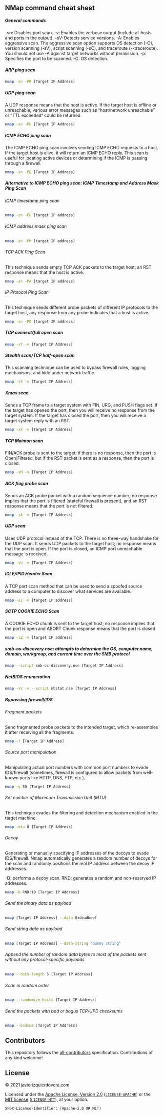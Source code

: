 ## NMap command cheat sheet

##### General commands

-sn: Disables port scan.
-v: Enables the verbose output (include all hosts and ports in the output).
-sV: Detects service versions.
-A: Enables aggressive scan. The aggressive scan option supports OS detection (-O), version scanning (-sV), script scanning (-sC), and traceroute (--traceroute). You should not use -A against target networks without permission.
-p: Specifies the port to be scanned.
-O: OS detection.

##### ARP ping scan

```sh
nmap -sn -PR [Target IP Address]
```

##### UDP ping scan

A UDP response means that the host is active. If the target host is offline or unreachable, various error messages such as “host/network unreachable” or “TTL exceeded” could be returned.
```sh
nmap -sn -PU [Target IP Address]
```

##### ICMP ECHO ping scan

The ICMP ECHO ping scan involves sending ICMP ECHO requests to a host. If the target host is alive, it will return an ICMP ECHO reply. This scan is useful for locating active devices or determining if the ICMP is passing through a firewall.

```sh
nmap -sn -PE [Target IP Address]
```

##### Alternative to ICMP ECHO ping scan: ICMP Timestamp and Address Mask Ping Scan

###### ICMP timestamp ping scan
```sh
nmap -sn -PP [target IP address]
```

###### ICMP address mask ping scan
```sh
nmap -sn -PM [target IP address]
```

###### TCP ACK Ping Scan
This technique sends empty TCP ACK packets to the target host; an RST response means that the host is active.

```sh
nmap -sn -PA [target IP address]
```

###### IP Protocol Ping Scan
This technique sends different probe packets of different IP protocols to the target host, any response from any probe indicates that a host is active.
```sh
nmap -sn -PO [target IP address]
```

##### TCP connect/full open scan
```sh
nmap -sT -v [Target IP Address]
```

##### Stealth scan/TCP half-open scan
This scanning technique can be used to bypass firewall rules, logging mechanisms, and hide under network traffic.
```sh
nmap -sS -v [Target IP Address]
```

##### Xmas scan
Sends a TCP frame to a target system with FIN, URG, and PUSH flags set. If the target has opened the port, then you will receive no response from the target system. If the target has closed the port, then you will receive a target system reply with an RST.
```sh
nmap -sX -v [Target IP Address]
```

##### TCP Maimon scan
FIN/ACK probe is sent to the target; if there is no response, then the port is Open|Filtered, but if the RST packet is sent as a response, then the port is closed.
```sh
nmap -sM -v [Target IP Address]
```

##### ACK flag probe scan
Sends an ACK probe packet with a random sequence number; no response implies that the port is filtered (stateful firewall is present), and an RST response means that the port is not filtered.
```sh
nmap -sA -v [Target IP Address]
```

##### UDP scan
Uses UDP protocol instead of the TCP. There is no three-way handshake for the UDP scan. It sends UDP packets to the target host; no response means that the port is open. If the port is closed, an ICMP port unreachable message is received.
```sh
nmap -sU -v [Target IP Address]
```

##### IDLE/IPID Header Scan
A TCP port scan method that can be used to send a spoofed source address to a computer to discover what services are available.
```sh
nmap -sI -v [target IP address]
```

##### SCTP COOKIE ECHO Scan
A COOKIE ECHO chunk is sent to the target host; no response implies that the port is open and ABORT Chunk response means that the port is closed.
```sh
nmap -sZ -v [target IP address]
```

##### smb-os-discovery.nse: attempts to determine the OS, computer name, domain, workgroup, and current time over the SMB protocol
```sh
nmap --script smb-os-discovery.nse [Target IP Address]
```

##### NetBIOS enumeration
```sh
nmap -sV -v --script nbstat.nse [Target IP Address]
```

##### Bypassing firewall/IDS

###### Fragment packets
Send fragmented probe packets to the intended target, which re-assembles it after receiving all the fragments.
```sh
nmap -f [Target IP Address]
```

###### Source port manipulation
Manipulating actual port numbers with common port numbers to evade IDS/firewall (sometimes, firewall is configured to allow packets from well-known ports like HTTP, DNS, FTP, etc.).
```sh
nmap -g 80 [Target IP Address]
```

###### Set number of Maximum Transmission Unit (MTU)
This technique evades the filtering and detection mechanism enabled in the target machine.
```sh
nmap -mtu 8 [Target IP Address]
```

###### Decoy
Generating or manually specifying IP addresses of the decoys to evade IDS/firewall. Nmap automatically generates a random number of decoys for the scan and randomly positions the real IP address between the decoy IP addresses.

-D: performs a decoy scan.
RND: generates a random and non-reserved IP addresses.
```sh
nmap -D RND:10 [Target IP Address]
```

###### Send the binary data as payload

```sh
nmap [Target IP Address] --data 0xdeadbeef
```

###### Send string data as payload
```sh
nmap [Target IP Address] --data-string "dummy string"
```

###### Append the number of random data bytes to most of the packets sent without any protocol-specific payloads

```sh
nmap --data-length 5 [Target IP Address]
```

###### Scan in random order

```sh
nmap --randomize-hosts [Target IP Address]
```

###### Send the packets with bad or bogus TCP/UPD checksums
```sh
nmap --badsum [Target IP Address]
```


## Contributors 

This repository follows the [all-contributors](https://github.com/all-contributors/all-contributors) specification. Contributions of any kind welcome!


## License

© 2021 [javierizquierdovera.com](https://javierizquierdovera.com)

Licensed under the [Apache License, Version 2.0](https://www.apache.org/licenses/LICENSE-2.0) ([`LICENSE-APACHE`](LICENSE-APACHE)) or the [MIT license](https://opensource.org/licenses/MIT) ([`LICENSE-MIT`](LICENSE-MIT)), at your option.

`SPDX-License-Identifier: (Apache-2.0 OR MIT)`